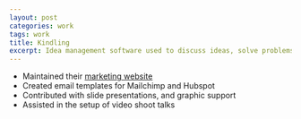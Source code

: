 ```yaml
---
layout: post
categories: work
tags: work
title: Kindling
excerpt: Idea management software used to discuss ideas, solve problems, and purse  opportunities
---
```


* Maintained their [marketing website](https://kindlingapp.com/)
* Created email templates for Mailchimp and Hubspot
* Contributed with slide presentations, and graphic support
* Assisted in the setup of video shoot talks

<div class="screenshot">
  <div class="screenshot-chrome">
    <img class="cld-hidpi" data-src="http://res.cloudinary.com/gutierrezalex/image/upload/dpr_auto/v1487707711/k-screen_dieb8l.jpg">
  </div>
  <div class="screenshot-device screenshot-mobile">
    <img class="cld-hidpi" data-src="http://res.cloudinary.com/gutierrezalex/image/upload/dpr_auto/v1487711794/k-mobile_ighn2v.jpg">
  </div>
  <div class="screenshot-device screenshot-tablet">
    <img class="cld-hidpi" data-src="http://res.cloudinary.com/gutierrezalex/image/upload/dpr_auto/v1487707711/k-tablet_wgpuxj.jpg">
  </div>
    <img class="cld-hidpi" data-src="http://res.cloudinary.com/gutierrezalex/image/upload/dpr_auto/v1487707711/k-screen2_gdgmln.jpg">
</div>
